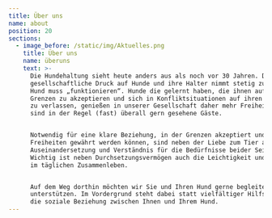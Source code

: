 ```yaml
---
title: Über uns
name: about
position: 20
sections:
  - image_before: /static/img/Aktuelles.png
    title: Über uns
    name: überuns
    text: >-
      Die Hundehaltung sieht heute anders aus als noch vor 30 Jahren. Der
      gesellschaftliche Druck auf Hunde und ihre Halter nimmt stetig zu und der
      Hund muss „funktionieren“. Hunde die gelernt haben, die ihnen aufgezeigten
      Grenzen zu akzeptieren und sich in Konfliktsituationen auf ihren Menschen
      zu verlassen, genießen in unserer Gesellschaft daher mehr Freiheiten und
      sind in der Regel (fast) überall gern gesehene Gäste.


      Notwendig für eine klare Beziehung, in der Grenzen akzeptiert und
      Freiheiten gewährt werden können, sind neben der Liebe zum Tier auch
      Auseinandersetzung und Verständnis für die Bedürfnisse beider Seiten.
      Wichtig ist neben Durchsetzungsvermögen auch die Leichtigkeit und Freude
      im täglichen Zusammenleben. 


      Auf dem Weg dorthin möchten wir Sie und Ihren Hund gerne begleiten und
      unterstützen. Im Vordergrund steht dabei statt vielfältiger Hilfsmittel,
      die soziale Beziehung zwischen Ihnen und Ihrem Hund.
---
```


